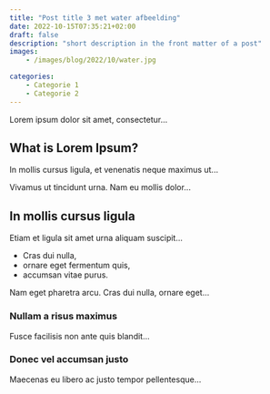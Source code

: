 ```yaml
---
title: "Post title 3 met water afbeelding"
date: 2022-10-15T07:35:21+02:00
draft: false
description: "short description in the front matter of a post"
images:
    - /images/blog/2022/10/water.jpg

categories:
    - Categorie 1
    - Categorie 2
---
```


Lorem ipsum dolor sit amet, consectetur...

## What is Lorem Ipsum?
In mollis cursus ligula, et venenatis neque maximus ut...

Vivamus ut tincidunt urna. Nam eu mollis dolor...

<!--more-->

## In mollis cursus ligula
Etiam et ligula sit amet urna aliquam suscipit...

- Cras dui nulla,
- ornare eget fermentum quis, 
- accumsan vitae purus.

Nam eget pharetra arcu. Cras dui nulla, ornare eget...

### Nullam a risus maximus
Fusce facilisis non ante quis blandit...

### Donec vel accumsan justo
Maecenas eu libero ac justo tempor pellentesque...